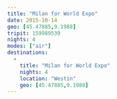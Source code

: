 ```yaml
---
title: "Milan for World Expo"
date: 2015-10-14
geo: [45.47885,9.1988]
tripit: 159989539
nights: 4
modes: ["air"]
destinations:
  -
    title: "Milan for World Expo"
    nights: 4
    location: "Westin"
    geo: [45.47885,9.1988]
---
```



